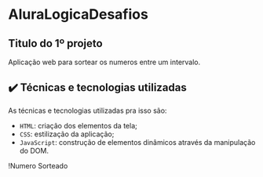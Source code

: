 # AluraLogicaDesafios

## Titulo do 1º projeto

Aplicação web para sortear os numeros entre um intervalo.

## ✔️ Técnicas e tecnologias utilizadas

As técnicas e tecnologias utilizadas pra isso são:

- `HTML`: criação dos elementos da tela;
- `CSS`: estilização da aplicação;
- `JavaScript`: construção de elementos dinâmicos através da manipulação do DOM.

!Numero Sorteado
